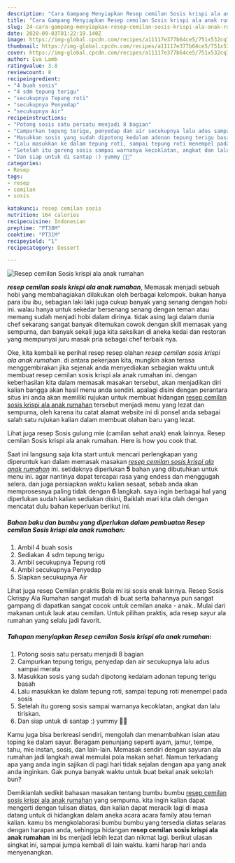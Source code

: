 ```yaml
---
description: "Cara Gampang Menyiapkan Resep cemilan Sosis krispi ala anak rumahan Lezat"
title: "Cara Gampang Menyiapkan Resep cemilan Sosis krispi ala anak rumahan Lezat"
slug: 24-cara-gampang-menyiapkan-resep-cemilan-sosis-krispi-ala-anak-rumahan-lezat
date: 2020-09-03T01:22:19.140Z
image: https://img-global.cpcdn.com/recipes/a11117e377b64ce5/751x532cq70/resep-cemilan-sosis-krispi-ala-anak-rumahan-foto-resep-utama.jpg
thumbnail: https://img-global.cpcdn.com/recipes/a11117e377b64ce5/751x532cq70/resep-cemilan-sosis-krispi-ala-anak-rumahan-foto-resep-utama.jpg
cover: https://img-global.cpcdn.com/recipes/a11117e377b64ce5/751x532cq70/resep-cemilan-sosis-krispi-ala-anak-rumahan-foto-resep-utama.jpg
author: Eva Lamb
ratingvalue: 3.8
reviewcount: 8
recipeingredient:
- "4 buah sosis"
- "4 sdm tepung terigu"
- "secukupnya Tepung roti"
- "secukupnya Penyedap"
- "secukupnya Air"
recipeinstructions:
- "Potong sosis satu persatu menjadi 8 bagian"
- "Campurkan tepung terigu, penyedap dan air secukupnya lalu adus sampai merata"
- "Masukkan sosis yang sudah dipotong kedalam adonan tepung terigu basah"
- "Lalu masukkan ke dalam tepung roti, sampai tepung roti menempel pada sosis"
- "Setelah itu goreng sosis sampai warnanya kecoklatan, angkat dan lalu tiriskan."
- "Dan siap untuk di santap :) yummy 🤤🤤"
categories:
- Resep
tags:
- resep
- cemilan
- sosis

katakunci: resep cemilan sosis 
nutrition: 164 calories
recipecuisine: Indonesian
preptime: "PT38M"
cooktime: "PT31M"
recipeyield: "1"
recipecategory: Dessert

---
```



![Resep cemilan Sosis krispi ala anak rumahan](https://img-global.cpcdn.com/recipes/a11117e377b64ce5/751x532cq70/resep-cemilan-sosis-krispi-ala-anak-rumahan-foto-resep-utama.jpg)

<b><i>resep cemilan sosis krispi ala anak rumahan</i></b>, Memasak menjadi sebuah hobi yang membahagiakan dilakukan oleh berbagai kelompok. bukan hanya para ibu ibu, sebagian laki laki juga cukup banyak yang senang dengan hobi ini. walau hanya untuk sekedar bersenang senang dengan teman atau memang sudah menjadi hobi dalam dirinya. tidak asing lagi dalam dunia chef sekarang sangat banyak ditemukan cowok dengan skill memasak yang sempurna, dan banyak sekali juga kita saksikan di aneka kedai dan restoran yang mempunyai juru masak pria sebagai chef terbaik nya.

Oke, kita kembali ke perihal resep resep olahan <i>resep cemilan sosis krispi ala anak rumahan</i>. di antara pekerjaan kita, mungkin akan terasa menggembirakan jika sejenak anda menyediakan sebagian waktu untuk membuat resep cemilan sosis krispi ala anak rumahan ini. dengan keberhasilan kita dalam memasak masakan tersebut, akan menjadikan diri kalian bangga akan hasil menu anda sendiri. apalagi disini dengan perantara situs ini anda akan memiliki rujukan untuk membuat hidangan <u>resep cemilan sosis krispi ala anak rumahan</u> tersebut menjadi menu yang lezat dan sempurna, oleh karena itu catat alamat website ini di ponsel anda sebagai salah satu rujukan kalian dalam membuat olahan baru yang lezat.

Lihat juga resep Sosis gulung mie (camilan sehat anak) enak lainnya. Resep cemilan Sosis krispi ala anak rumahan. Here is how you cook that.


Saat ini langsung saja kita start untuk mencari perlengkapan yang diperuntuk kan dalam memasak masakan <u><i>resep cemilan sosis krispi ala anak rumahan</i></u> ini. setidaknya diperlukan <b>5</b> bahan yang dibutuhkan untuk menu ini. agar nantinya dapat tercapai rasa yang endess dan menggugah selera. dan juga persiapkan waktu kalian sesaat, sebab anda akan memprosesnya paling tidak dengan <b>6</b> langkah. saya ingin berbagai hal yang diperlukan sudah kalian sediakan disini, Baiklah mari kita olah dengan mencatat dulu bahan keperluan berikut ini.

<!--inarticleads1-->

##### Bahan baku dan bumbu yang diperlukan dalam pembuatan Resep cemilan Sosis krispi ala anak rumahan:

1. Ambil 4 buah sosis
1. Sediakan 4 sdm tepung terigu
1. Ambil secukupnya Tepung roti
1. Ambil secukupnya Penyedap
1. Siapkan secukupnya Air


Lihat juga resep Cemilan praktis Bola mi isi sosis enak lainnya. Resep Sosis Ckrispy Ala Rumahan sangat mudah di buat serta bahannya pun sangat gampang di dapatkan sangat cocok untuk cemilan anaka - anak.. Mulai dari makanan untuk lauk atau cemilan. Untuk pilihan praktis, ada resep sayur ala rumahan yang selalu jadi favorit. 

<!--inarticleads2-->

##### Tahapan menyiapkan Resep cemilan Sosis krispi ala anak rumahan:

1. Potong sosis satu persatu menjadi 8 bagian
1. Campurkan tepung terigu, penyedap dan air secukupnya lalu adus sampai merata
1. Masukkan sosis yang sudah dipotong kedalam adonan tepung terigu basah
1. Lalu masukkan ke dalam tepung roti, sampai tepung roti menempel pada sosis
1. Setelah itu goreng sosis sampai warnanya kecoklatan, angkat dan lalu tiriskan.
1. Dan siap untuk di santap :) yummy 🤤🤤


Kamu juga bisa berkreasi sendiri, mengolah dan menambahkan isian atau toping ke dalam sayur. Beragam penunjang seperti ayam, jamur, tempe, tahu, mie instan, sosis, dan lain-lain. Memasak sendiri dengan sayuran ala rumahan jadi langkah awal memulai pola makan sehat. Namun terkadang apa yang anda ingin sajikan di pagi hari tidak sejalan dengan apa yang anak anda inginkan. Gak punya banyak waktu untuk buat bekal anak sekolah bun? 

Demikianlah sedikit bahasan masakan tentang bumbu bumbu <u>resep cemilan sosis krispi ala anak rumahan</u> yang sempurna. kita ingin kalian dapat mengerti dengan tulisan diatas, dan kalian dapat meracik lagi di masa datang untuk di hidangkan dalam aneka acara acara family atau teman kalian. kamu bs mengkolaborasi bumbu bumbu yang tersedia diatas selaras dengan harapan anda, sehingga hidangan <b>resep cemilan sosis krispi ala anak rumahan</b> ini bs menjadi lebih lezat dan nikmat lagi. berikut ulasan singkat ini, sampai jumpa kembali di lain waktu. kami harap hari anda menyenangkan.
